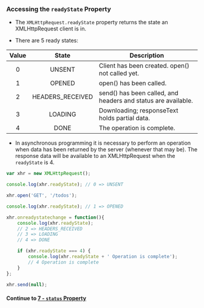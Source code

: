 ### Accessing the `readyState` Property
* The `XMLHttpRequest.readyState` property returns the state an XMLHttpRequest client is in.
  
* There are 5 ready states:
  
|Value|State|Description|
|:---:|:---:|---|
|0|UNSENT|Client has been created. open() not called yet.|
|1|OPENED|open() has been called.|
|2|HEADERS_RECEIVED|send() has been called, and headers and status are available.|
|3|LOADING|Downloading; responseText holds partial data.|
|4|DONE|The operation is complete.|
  
* In asynchronous programming it is necessary to perform an operation when data has been returned by the server (whenever that may be). The response data will be available to an XMLHttpRequest when the `readyState` is 4.
  
```javascript
var xhr = new XMLHttpRequest();

console.log(xhr.readyState); // 0 => UNSENT

xhr.open('GET', '/todos');

console.log(xhr.readyState); // 1 => OPENED

xhr.onreadystatechange = function(){
	console.log(xhr.readyState); 
	// 2 => HEADERS_RECEIVED
	// 3 => LOADING
	// 4 => DONE

	if (xhr.readyState === 4) {
		console.log(xhr.readyState + ' Operation is complete'); 
		// 4 Operation is complete
	}
};

xhr.send(null);
```
  
#### Continue to [7 - `status` Property](7_Status.md)